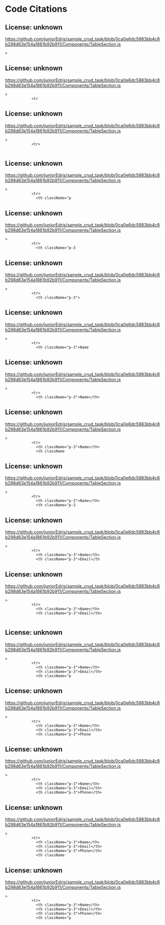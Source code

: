 # Code Citations

## License: unknown
https://github.com/juniorEdris/sample_crud_task/blob/0ca0e6dc5883bb4c8b298d63e154a1861b92b911/Components/TableSection.js

```
>
```


## License: unknown
https://github.com/juniorEdris/sample_crud_task/blob/0ca0e6dc5883bb4c8b298d63e154a1861b92b911/Components/TableSection.js

```
>
            <tr
```


## License: unknown
https://github.com/juniorEdris/sample_crud_task/blob/0ca0e6dc5883bb4c8b298d63e154a1861b92b911/Components/TableSection.js

```
>
            <tr>
              
```


## License: unknown
https://github.com/juniorEdris/sample_crud_task/blob/0ca0e6dc5883bb4c8b298d63e154a1861b92b911/Components/TableSection.js

```
>
            <tr>
              <th className="p
```


## License: unknown
https://github.com/juniorEdris/sample_crud_task/blob/0ca0e6dc5883bb4c8b298d63e154a1861b92b911/Components/TableSection.js

```
>
            <tr>
              <th className="p-3
```


## License: unknown
https://github.com/juniorEdris/sample_crud_task/blob/0ca0e6dc5883bb4c8b298d63e154a1861b92b911/Components/TableSection.js

```
>
            <tr>
              <th className="p-3">
```


## License: unknown
https://github.com/juniorEdris/sample_crud_task/blob/0ca0e6dc5883bb4c8b298d63e154a1861b92b911/Components/TableSection.js

```
>
            <tr>
              <th className="p-3">Name
```


## License: unknown
https://github.com/juniorEdris/sample_crud_task/blob/0ca0e6dc5883bb4c8b298d63e154a1861b92b911/Components/TableSection.js

```
>
            <tr>
              <th className="p-3">Name</th>
```


## License: unknown
https://github.com/juniorEdris/sample_crud_task/blob/0ca0e6dc5883bb4c8b298d63e154a1861b92b911/Components/TableSection.js

```
>
            <tr>
              <th className="p-3">Name</th>
              <th className
```


## License: unknown
https://github.com/juniorEdris/sample_crud_task/blob/0ca0e6dc5883bb4c8b298d63e154a1861b92b911/Components/TableSection.js

```
>
            <tr>
              <th className="p-3">Name</th>
              <th className="p-3
```


## License: unknown
https://github.com/juniorEdris/sample_crud_task/blob/0ca0e6dc5883bb4c8b298d63e154a1861b92b911/Components/TableSection.js

```
>
            <tr>
              <th className="p-3">Name</th>
              <th className="p-3">Email</th
```


## License: unknown
https://github.com/juniorEdris/sample_crud_task/blob/0ca0e6dc5883bb4c8b298d63e154a1861b92b911/Components/TableSection.js

```
>
            <tr>
              <th className="p-3">Name</th>
              <th className="p-3">Email</th>
              
```


## License: unknown
https://github.com/juniorEdris/sample_crud_task/blob/0ca0e6dc5883bb4c8b298d63e154a1861b92b911/Components/TableSection.js

```
>
            <tr>
              <th className="p-3">Name</th>
              <th className="p-3">Email</th>
              <th className="p
```


## License: unknown
https://github.com/juniorEdris/sample_crud_task/blob/0ca0e6dc5883bb4c8b298d63e154a1861b92b911/Components/TableSection.js

```
>
            <tr>
              <th className="p-3">Name</th>
              <th className="p-3">Email</th>
              <th className="p-3">Phone
```


## License: unknown
https://github.com/juniorEdris/sample_crud_task/blob/0ca0e6dc5883bb4c8b298d63e154a1861b92b911/Components/TableSection.js

```
>
            <tr>
              <th className="p-3">Name</th>
              <th className="p-3">Email</th>
              <th className="p-3">Phone</th>
```


## License: unknown
https://github.com/juniorEdris/sample_crud_task/blob/0ca0e6dc5883bb4c8b298d63e154a1861b92b911/Components/TableSection.js

```
>
            <tr>
              <th className="p-3">Name</th>
              <th className="p-3">Email</th>
              <th className="p-3">Phone</th>
              <th className
```


## License: unknown
https://github.com/juniorEdris/sample_crud_task/blob/0ca0e6dc5883bb4c8b298d63e154a1861b92b911/Components/TableSection.js

```
>
            <tr>
              <th className="p-3">Name</th>
              <th className="p-3">Email</th>
              <th className="p-3">Phone</th>
              <th className="p
```

